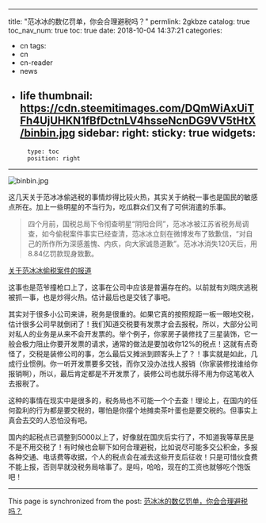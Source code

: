 
---
title: "范冰冰的数亿罚单，你会合理避税吗？"
permlink: 2gkbze
catalog: true
toc_nav_num: true
toc: true
date: 2018-10-04 14:37:21
categories:
- cn
tags:
- cn
- cn-reader
- news
- life
thumbnail: https://cdn.steemitimages.com/DQmWiAxUiTFh4UjUHKN1fBfDctnLV4hsseNcnDG9VV5tHtX/binbin.jpg
sidebar:
    right:
        sticky: true
widgets:
    -
        type: toc
        position: right
---


![binbin.jpg](https://cdn.steemitimages.com/DQmWiAxUiTFh4UjUHKN1fBfDctnLV4hsseNcnDG9VV5tHtX/binbin.jpg)

这几天关于范冰冰偷逃税的事情炒得比较火热，其实关于纳税一事也是国民的敏感点所在。加上一些明星的不当行为，吃瓜群众们又有了可供消遣的乐事。

>四个月前，国税总局下令彻查明星“阴阳合同”，范冰冰被江苏省税务局调查，如今偷税案件事实已经查清，范冰冰立刻在微博发布了致歉信，“对自己的所作所为深感羞愧、内疚，向大家诚恳道歉”。范冰冰消失120天后，用8.84亿罚款现身致歉。

[关于范冰冰偷税案件的报道](http://business.sohu.com/a/257545379_115207?spm=smpc.ch15.fd.4.1538550025667QyMCWBa)

这事也是范爷撞枪口上了，这事在公司中应该是普遍存在的。以前就有刘晓庆逃税被抓一事，也是炒得火热。估计最后也是交钱了事吧。

其实对于很多小公司来讲，税务是很重的。如果它真的按照规距一板一眼地交税，估计很多公司早就倒闭了！我们知道交税要有发票才会去报税，所以，大部分公司对私人的业务是从来不会开发票的。举个例子，你家房子装修找了三星装饰，它一般会极力阻止你要开发票的请求，通常的做法是要加收你12%的税点！这就有点奇怪了，交税是装修公司的事，怎么最后又摊派到顾客头上了？！事实就是如此，几成行业惯例。你一听开发票要多交钱，而你又没办法找人报销（你家装修找谁给你报销啊），所以，最后肯定都是不开发票了，装修公司也就乐得不用为你这笔收入去报税了。

这种的事情在现实中是很多的，税务局也不可能一个个去查！理论上，在国内的任何盈利的行为都是要交税的，哪怕是你摆个地摊卖茶叶蛋也是要交税的。但事实上真会去交的人恐怕没有吧。

国内的起税点已调整到5000以上了，好像就在国庆后实行了，不知道我等草民是不是不用交税了！有时候也会聊下如何合理避税，比如说尽可能多交公积金，多报各种交通、电话费等收据，个人的税点会在减去这些开支后征收！只是可惜伙食费不能上报，否则早就没税务局啥事了。是吗，哈哈，现在的工资也就够吃个饱饭吧！

- - -

This page is synchronized from the post: [范冰冰的数亿罚单，你会合理避税吗？](https://steemit.com/@lemooljiang/2gkbze)
